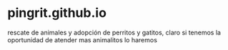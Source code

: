 # pingrit.github.io
rescate de animales y adopción de perritos y gatitos, claro si tenemos la oportunidad de atender mas animalitos lo haremos 
